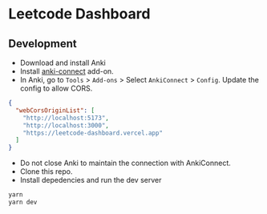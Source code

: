 # Leetcode Dashboard

## Development

- Download and install Anki
- Install [anki-connect](https://ankiweb.net/shared/info/2055492159) add-on.
- In Anki, go to `Tools` > `Add-ons` > Select `AnkiConnect` > `Config`. Update the config to allow CORS.

```json
{
  "webCorsOriginList": [
    "http://localhost:5173",
    "http://localhost:3000",
    "https://leetcode-dashboard.vercel.app"
  ]
}
```

- Do not close Anki to maintain the connection with AnkiConnect.
- Clone this repo.
- Install depedencies and run the dev server

```bash
yarn
yarn dev
```

<!--
--UI

https://dribbble.com/shots/20325736-Sales-Components


--Features

LC solved over time
- Line chart
- Filter
  + Date: week, month, quarter, year, all
+ Summary: Total solved (increase this week), Total reviews (increase this week)
+ X: time
+ Y: number of LC solved
- Lines:
  - Difficulty (Easy, Medium, Hard)
  - Pattern (DP, BFS, DFS, etc.)
  * Estimated deadlines https://nivo.rocks/storybook/?path=/story/line--highlighting-negative-values

Card type over time
- Stream https://nivo.rocks/storybook/?path=/story/stream--basic
- X: time
- Y: Number of card type (new, learning, review)

Card type now
- Funnel
- Color: Percentage of card type (new, learning, review)

Revision History
- Calendar
- Each cell represents a day
- Color shade: number of LC solved
- Color: pattern

New History
- Calendar
- Each cell represents a day
- Color shade: number of LC solved
- Color: pattern

LC Problem Difficulty
- ScatterPlot
- Dot color: LC pattern
- X: Interval
- Y: Number of reviews

Current retention rate: In circle percentage
- Easy: percentage
- Medium: percentage
- Hard: percentage
- Overall: percentage

Current pattern covered
- Sunburst chart
- Each angle represents a pattern
- Each ring represents a difficulty
- Each block represents a LC problem
- Color: card type (new, learning, review)

 -->
